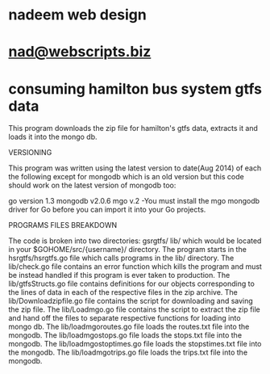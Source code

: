 # nadeem web design
# nad@webscripts.biz 
# consuming hamilton bus system gtfs data

This program downloads the zip file for hamilton's gtfs data, extracts it and loads it into the mongo db.

VERSIONING

This program was written using the latest version to date(Aug 2014) of each the following except for mongodb which is an old version but this code should work on the latest version of mongodb too:

go version 1.3
mongodb v2.0.6
mgo v.2
-You must install the mgo mongodb driver for Go before you can import it into your Go projects.

PROGRAMS FILES BREAKDOWN

The code is broken into two directories: gsrgtfs/  lib/ which would be located in your $GOHOME/src/{username}/ directory.
The program starts in the hsrgtfs/hsrgtfs.go file which calls programs in the lib/ directory.
The lib/check.go file contains an error function which kills the program and must be instead handled if this program is ever taken to production.
The lib/gtfsStructs.go file contains definitions for our objects corresponding to the lines of data in each of the respective files in the zip archive. 
The lib/Downloadzipfile.go file contains the script for downloading and saving the zip file.
The lib/Loadmgo.go file contains the script to extract the zip file and hand off the files to separate respective functions for loading into mongo db.
The lib/loadmgoroutes.go file loads the routes.txt file into the mongodb.
The lib/loadmgostops.go file loads the stops.txt file into the mongodb.
The lib/loadmgostoptimes.go file loads the stopstimes.txt file into the mongodb.
The lib/loadmgotrips.go file loads the trips.txt file into the mongodb.

